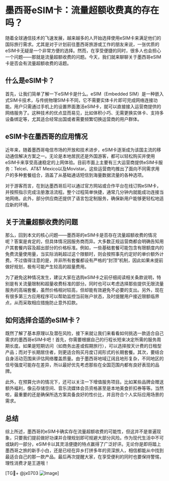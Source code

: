 # 墨西哥eSIM卡：流量超额收费真的存在吗？

随着全球通信技术的飞速发展，越来越多的人开始选择使用eSIM卡来满足他们的国际旅行需求。尤其是对于计划前往墨西哥旅游或工作的朋友来说，一张优质的eSIM卡无疑是一个非常方便的选择。然而，在享受便捷的同时，很多人也会担心一个问题——那就是流量超额收费的问题。今天，我们就来聊聊关于墨西哥eSIM卡是否会有流量超额收费的话题。

## 什么是eSIM卡？

首先，让我们简单了解一下eSIM卡是什么。eSIM（Embedded SIM）是一种嵌入式SIM卡技术，与传统物理SIM卡不同，它不需要实体卡片即可完成网络连接功能。用户只需通过手机上的设置界面激活eSIM卡，就可以直接接入运营商提供的网络服务了。这种技术的优点显而易见，比如体积小巧、无需更换实体卡、支持多设备绑定等，尤其适合经常出国或者需要频繁切换运营商的用户群体。

## eSIM卡在墨西哥的应用情况

近年来，随着墨西哥电信市场的开放和技术进步，eSIM卡逐渐成为该国主流的移动通信解决方案之一。无论是本地居民还是外国游客，都可以轻松购买并使用eSIM卡来享受高速稳定的上网体验。目前市面上主要有三大运营商提供eSIM卡服务：Telcel、AT&T Mexico以及Movistar。这些运营商均推出了面向不同需求用户的多种套餐组合，涵盖了从基础通话短信到海量数据流量的各种选项。

对于游客而言，在到达墨西哥后可以通过官方网站或合作平台在线订购eSIM卡，并按照指示完成注册激活流程。整个过程简单快捷，通常几分钟内就能成功连接当地网络。此外，部分供应商还提供了语言包定制服务，确保新用户能够更轻松地适应新的环境。

## 关于流量超额收费的问题

那么，回到本文的核心问题——墨西哥的eSIM卡是否存在流量超额收费的情况呢？答案是肯定的，但具体情况因服务商而异。大多数正规运营商都会明确告知用户其套餐内容及超出部分的价格标准。例如，一些基础套餐可能包含有限额度内的免费流量使用量，当实际消耗超过这个限额时，则会按照事先约定好的单价额外计费。不过值得注意的是，并非所有套餐都设有严格的“封顶”机制，因此如果未提前做好规划，极有可能产生较高的超量费用。

为了避免这种情况发生，建议大家在选购eSIM卡之前仔细阅读相关条款说明，特别是有关流量限制和超量收费标准的部分。同时也可以考虑选择那些提供无限流量服务的高端套餐，虽然价格相对较高，但却能有效避免不必要的支出。另外，现在有很多第三方应用程序可以帮助监控当前账户状态，及时提醒用户接近限额临界点，从而采取相应措施防止意外扣款。

## 如何选择合适的eSIM卡？

既然了解了基本原理以及潜在风险，接下来就让我们来看看如何挑选一款适合自己需求的墨西哥eSIM卡吧！首先，你需要根据自己的行程长短来决定所需的服务周期长度。如果是短期访问（如商务出差或假期旅行），可以选择按天计费的日租型产品；而对于长期居住者，则更适合购买月度订阅形式的长期套餐。其次，要结合自身活动范围来评估网络覆盖质量。由于墨西哥地域辽阔且地形复杂，不同地区的信号强度可能存在差异，所以最好优先考虑那些在全国范围内都有良好表现的品牌。

此外，在预算允许的情况下，还可以关注一下增值服务项目。比如某些品牌会赠送额外福利，像云存储空间、音乐流媒体会员资格甚至是本地美食折扣券等等。当然啦，最重要的还是确保所选方案具备良好的性价比，并且符合个人实际应用场景的需求。

## 总结

综上所述，墨西哥的eSIM卡确实存在流量超额收费的可能性，但这并不是普遍现象，只要我们提前做好功课并合理规划即可规避大部分风险。作为现代生活中不可或缺的一部分，eSIM卡以其灵活便捷的特点赢得了广泛好评。无论你是即将踏上墨西哥之旅的新手小白，还是已经在异乡打拼多年的资深旅人，相信都能从中找到最适合自己的那一款产品。最后再次提醒大家，在享受便利的同时也要保持警惕，理性消费才是王道哦！

[TG💪+ @jx0703 ![Image](https://github.com/user-attachments/assets/dbca1d08-cadb-493c-b0ec-ad6f7a83f270)]